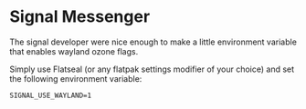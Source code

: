 # Signal Messenger
The signal developer were nice enough to make a little environment variable that enables wayland ozone flags.

Simply use Flatseal (or any flatpak settings modifier of your choice) and set the following environment variable:
```
SIGNAL_USE_WAYLAND=1
```
